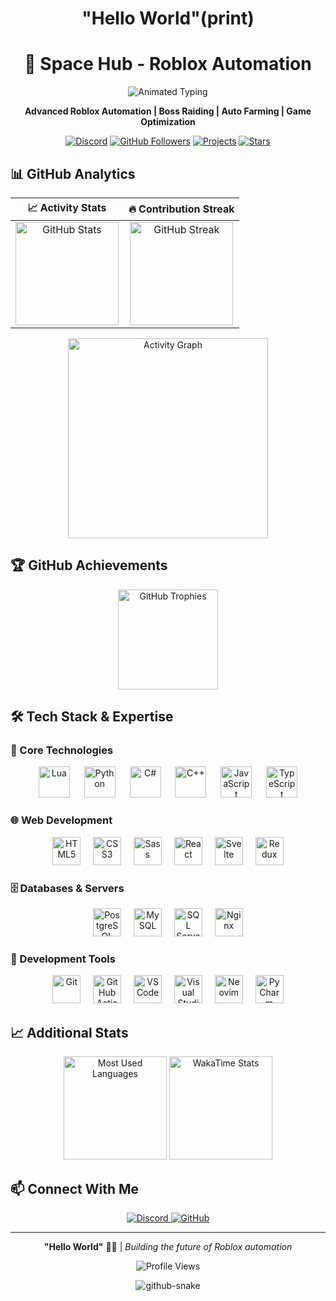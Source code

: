 <h1 align="center">"Hello World"(print)</h1>
<h1 align="center">🚀 Space Hub - Roblox Automation</h1>
<p align="center">
  <img src="https://readme-typing-svg.herokuapp.com?font=Fira+Code&size=28&pause=1000&color=6e40c9&center=true&vCenter=true&width=600&lines=🚀+Welcome+to+Space+Hub;⚡+Roblox+Automation+Scripts;🎮+Game+Enhancement+Tools;🚀+Auto+Farming+Systems" alt="Animated Typing" />
</p>

<p align="center">
  <b>Advanced Roblox Automation | Boss Raiding | Auto Farming | Game Optimization</b>  
</p>

<p align="center">
  <a href="https://discord.gg/spacehub"><img src="https://img.shields.io/badge/Join%20Discord-5865F2?style=for-the-badge&logo=discord&logoColor=white" alt="Discord" /></a>
  <a href="https://github.com/ago106"><img src="https://img.shields.io/github/followers/ago106?style=for-the-badge&color=6e40c9&label=Followers" alt="GitHub Followers" /></a>
  <a href="https://github.com/ago106?tab=repositories"><img src="https://img.shields.io/badge/Explore%20Projects-6e40c9?style=for-the-badge&logo=github&logoColor=white" alt="Projects" /></a>
  <a href="https://github.com/ago106?tab=stars"><img src="https://img.shields.io/badge/My%20Stars-6e40c9?style=for-the-badge&logo=github&logoColor=white" alt="Stars" /></a>
</p>

## 📊 GitHub Analytics

<div align="center">

| 📈 Activity Stats | 🔥 Contribution Streak |
|:---:|:---:|
| <img src="https://github-readme-stats.vercel.app/api?username=ago106&hide_title=false&hide_rank=false&show_icons=true&include_all_commits=true&count_private=true&disable_animations=false&theme=nightowl&locale=en&hide_border=false&order=1&bg_color=0D1117&title_color=6e40c9&icon_color=6e40c9&text_color=8b9dc3" height="165" alt="GitHub Stats" /> | <img src="https://streak-stats.demolab.com?user=ago106&locale=en&mode=daily&theme=nightowl&hide_border=false&border_radius=5&order=3&background=0D1117&ring=6e40c9&fire=6e40c9&currStreakLabel=6e40c9" height="165" alt="GitHub Streak" /> |

</div>

<div align="center">
  <img src="https://github-readme-activity-graph.vercel.app/graph?username=ago106&radius=16&theme=react-dark&area=true&order=5&bg_color=0D1117&title_color=6e40c9&color=8b9dc3&line=6e40c9&point=8b9dc3" height="320" alt="Activity Graph" />
</div>

## 🏆 GitHub Achievements

<div align="center">
  <img src="https://github-profile-trophy.vercel.app/?username=ago106&theme=radical&no-frame=true&no-bg=true&margin-w=4&row=2&column=4" height="160" alt="GitHub Trophies" />
</div>

## 🛠️ Tech Stack & Expertise

### 🎯 Core Technologies
<div align="center">
  <img src="https://skillicons.dev/icons?i=lua" height="50" alt="Lua" title="Lua" />
  <img width="15" />
  <img src="https://skillicons.dev/icons?i=py" height="50" alt="Python" title="Python" />
  <img width="15" />
  <img src="https://skillicons.dev/icons?i=cs" height="50" alt="C#" title="C#" />
  <img width="15" />
  <img src="https://skillicons.dev/icons?i=cpp" height="50" alt="C++" title="C++" />
  <img width="15" />
  <img src="https://skillicons.dev/icons?i=js" height="50" alt="JavaScript" title="JavaScript" />
  <img width="15" />
  <img src="https://skillicons.dev/icons?i=ts" height="50" alt="TypeScript" title="TypeScript" />
</div>

### 🌐 Web Development
<div align="center">
  <img src="https://skillicons.dev/icons?i=html" height="45" alt="HTML5" title="HTML5" />
  <img width="12" />
  <img src="https://skillicons.dev/icons?i=css" height="45" alt="CSS3" title="CSS3" />
  <img width="12" />
  <img src="https://skillicons.dev/icons?i=sass" height="45" alt="Sass" title="Sass" />
  <img width="12" />
  <img src="https://skillicons.dev/icons?i=react" height="45" alt="React" title="React" />
  <img width="12" />
  <img src="https://skillicons.dev/icons?i=svelte" height="45" alt="Svelte" title="Svelte" />
  <img width="12" />
  <img src="https://skillicons.dev/icons?i=redux" height="45" alt="Redux" title="Redux" />
</div>

### 🗄️ Databases & Servers
<div align="center">
  <img src="https://skillicons.dev/icons?i=postgres" height="45" alt="PostgreSQL" title="PostgreSQL" />
  <img width="12" />
  <img src="https://skillicons.dev/icons?i=mysql" height="45" alt="MySQL" title="MySQL" />
  <img width="12" />
  <img src="https://cdn.jsdelivr.net/gh/devicons/devicon/icons/microsoftsqlserver/microsoftsqlserver-plain.svg" height="45" alt="SQL Server" title="SQL Server" />
  <img width="12" />
  <img src="https://skillicons.dev/icons?i=nginx" height="45" alt="Nginx" title="Nginx" />
</div>

### 🔧 Development Tools
<div align="center">
  <img src="https://skillicons.dev/icons?i=git" height="45" alt="Git" title="Git" />
  <img width="12" />
  <img src="https://skillicons.dev/icons?i=githubactions" height="45" alt="GitHub Actions" title="GitHub Actions" />
  <img width="12" />
  <img src="https://skillicons.dev/icons?i=vscode" height="45" alt="VS Code" title="VS Code" />
  <img width="12" />
  <img src="https://skillicons.dev/icons?i=visualstudio" height="45" alt="Visual Studio" title="Visual Studio" />
  <img width="12" />
  <img src="https://skillicons.dev/icons?i=neovim" height="45" alt="Neovim" title="Neovim" />
  <img width="12" />
  <img src="https://cdn.jsdelivr.net/gh/devicons/devicon/icons/pycharm/pycharm-original.svg" height="45" alt="PyCharm" title="PyCharm" />
</div>

## 📈 Additional Stats

<div align="center">
  <img src="https://github-readme-stats.vercel.app/api/top-langs?username=ago106&layout=compact&theme=nightowl&hide_border=true&bg_color=0D1117&title_color=6e40c9&text_color=8b9dc3" height="165" alt="Most Used Languages" />
  <img src="https://github-readme-stats.vercel.app/api/wakatime?username=ago106&layout=compact&theme=nightowl&hide_border=true&bg_color=0D1117&title_color=6e40c9&text_color=8b9dc3" height="165" alt="WakaTime Stats" />
</div>

## 📫 Connect With Me

<div align="center">
  <a href="https://discord.gg/spacehub">
    <img src="https://img.shields.io/badge/Discord-5865F2?style=flat-square&logo=discord&logoColor=white" alt="Discord" />
  </a>
  <a href="https://github.com/ago106">
    <img src="https://img.shields.io/badge/GitHub-181717?style=flat-square&logo=github&logoColor=white" alt="GitHub" />
  </a>
</div>

---

<div align="center">
  
  **"Hello World"** 👨‍💻 | *Building the future of Roblox automation*
  
  <img src="https://komarev.com/ghpvc/?username=ago106&color=6e40c9&style=flat-square" alt="Profile Views" />
  
</div>

<p align="center">
  <picture>
    <source media="(prefers-color-scheme: dark)" srcset="https://raw.githubusercontent.com/ago106/ago106/refs/heads/output/github-contribution-grid-snake-dark.svg" />
    <source media="(prefers-color-scheme: light)" srcset="https://raw.githubusercontent.com/ago106/ago106/refs/heads/output/github-contribution-grid-snake.svg" />
    <img alt="github-snake" src="https://raw.githubusercontent.com/ago106/ago106/refs/heads/output/github-contribution-grid-snake.svg" />
  </picture>
</p>
